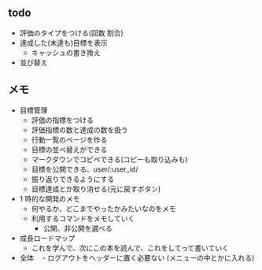 ## todo

- 評価のタイプをつける(回数 割合)
- 達成した(未達も)目標を表示
  - キャッシュの書き換え
- 並び替え

## メモ

- 目標管理
  - 評価の指標をつける
  - 評価指標の数と達成の数を扱う
  - 行動一覧のページを作る
  - 目標の並べ替えができる
  - マークダウンでコピペできる(コピーも取り込みも)
  - 目標を公開できる、user/:user_id/
  - 振り返りできるようにする
  - 目標達成とか取り消せる(元に戻すボタン)
- 1 時的な開発のメモ
  - 何やるか、どこまでやったかみたいなのをメモ
  - 利用するコマンドをメモしていく
    - 公開、非公開を選べる
- 成長ロードマップ
  - これを学んで、次にこの本を読んで、これをしてって書いていく
- 全体
  　- ログアウトをヘッダーに置く必要ない (メニューの中とかに入れる)
